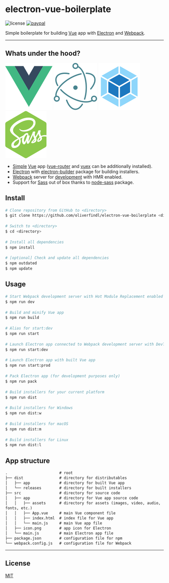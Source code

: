 # electron-vue-boilerplate

![license](https://img.shields.io/github/license/oliverfindl/electron-vue-boilerplate.svg?style=flat)
[![paypal](https://img.shields.io/badge/donate-paypal-blue.svg?colorB=0070ba&style=flat)](https://paypal.me/oliverfindl)

Simple boilerplate for building [Vue](https://github.com/vuejs/vue) app with [Electron](https://github.com/electron/electron) and [Webpack](https://github.com/webpack/webpack).

---

## Whats under the hood?

[![vue](.assets/vue.png)](https://github.com/vuejs/vue)
[![electron](.assets/electron.png)](https://github.com/electron/electron)
[![webpack](.assets/webpack.png)](https://github.com/webpack/webpack)
[![node-sass](.assets/node-sass.png)](https://github.com/sass/node-sass)

- [Simple](https://github.com/vuejs-templates/webpack-simple) [Vue](https://github.com/vuejs/vue) app ([vue-router](https://github.com/vuejs/vue-router) and [vuex](https://github.com/vuejs/vuex) can be additionally installed).
- [Electron](https://github.com/electron/electron) with [electron-builder](https://github.com/electron-userland/electron-builder) package for building installers.
- [Webpack](https://github.com/webpack/webpack) server for [development](https://github.com/webpack/webpack-dev-server) with HMR enabled.
- Support for [Sass](https://github.com/sass/sass) out of box thanks to [node-sass](https://github.com/sass/node-sass) package.

## Install

```bash
# Clone repository from GitHub to <directory>
$ git clone https://github.com/oliverfindl/electron-vue-boilerplate <directory>

# Switch to <directory>
$ cd <directory>

# Install all dependencies
$ npm install

# [optional] Check and update all dependencies
$ npm outdated
$ npm update
```

## Usage

```bash
# Start Webpack development server with Hot Module Replacement enabled
$ npm run dev

# Build and minify Vue app
$ npm run build

# Alias for start:dev
$ npm run start

# Launch Electron app connected to Webpack development server with DevTools enabled
$ npm run start:dev

# Launch Electron app with built Vue app
$ npm run start:prod

# Pack Electron app (for development purposes only)
$ npm run pack

# Build installers for your current platform
$ npm run dist

# Build installers for Windows
$ npm run dist:w

# Build installers for macOS
$ npm run dist:m

# Build installers for Linux
$ npm run dist:l
```

## App structure

```
.                       # root
├── dist                # directory for distributables 
│   ├── app             # directory for built Vue app
│   └── releases        # directory for built installers
├── src                 # directory for source code
│   ├── app             # directory for Vue app source code
│   │   ├── assets      # directory for assets (images, video, audio, fonts, etc.)
│   │   ├── App.vue     # main Vue component file
│   │   ├── index.html  # index file for Vue app
│   │   └── main.js     # main Vue app file
│   ├── icon.png        # app icon for Electron
│   └── main.js         # main Electron app file
├── package.json        # configuration file for npm
└── webpack.config.js   # configuration file for Webpack
```

---

## License

[MIT](http://opensource.org/licenses/MIT)
